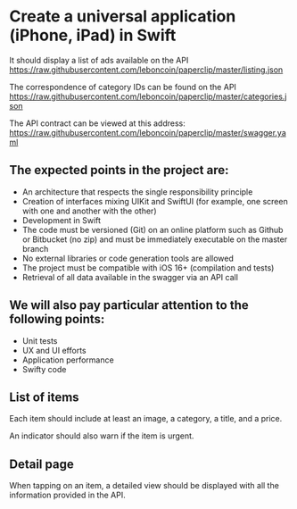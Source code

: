 # Create a universal application (iPhone, iPad) in Swift

It should display a list of ads available on the API
https://raw.githubusercontent.com/leboncoin/paperclip/master/listing.json

The correspondence of category IDs can be found on the API
https://raw.githubusercontent.com/leboncoin/paperclip/master/categories.json

The API contract can be viewed at this address:
https://raw.githubusercontent.com/leboncoin/paperclip/master/swagger.yaml

## The expected points in the project are:
*  An architecture that respects the single responsibility principle
*  Creation of interfaces mixing UIKit and SwiftUI (for example, one screen with one
 and another with the other)
* Development in Swift
* The code must be versioned (Git) on an online platform such as Github or Bitbucket (no zip) and must be immediately executable on the master branch
*  No external libraries or code generation tools are allowed
*  The project must be compatible with iOS 16+ (compilation and tests)
*  Retrieval of all data available in the swagger via an API call

## We will also pay particular attention to the following points:
*  Unit tests
* UX and UI efforts
*  Application performance
* Swifty code

## List of items
Each item should include at least an image, a category, a title, and a price.

An indicator should also warn if the item is urgent.

## Detail page
When tapping on an item, a detailed view should be displayed with all the information
provided in the API.

